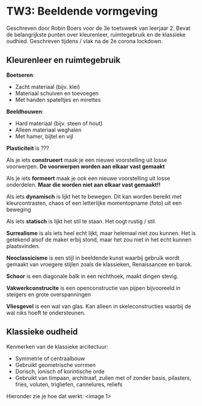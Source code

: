 # TW3: Beeldende vormgeving

Geschreven door Robin Boers voor de 3e toetsweek van leerjaar 2. Bevat de belangrijkste punten over kleurenleer, ruimtegebruik en de klassieke oudhied. Geschreven tijdens / vlak na de 2e corona lockdown.

## Kleurenleer en ruimtegebruik

**Boetseren**:

- Zacht materiaal (bijv. klei)
- Materiaal schuiven en toevoegen
- Met handen spateltjes en mirettes

**Beeldhouwen**:

- Hard materiaal (bijv. steen of hout)
- Alleen materiaal weghalen
- Met hamer, bijtel en vijl

**Plasticiteit** is ???

Als je iets **construeert** maak je een nieuwe voorstelling uit losse voorwerpen. **De voorwerpen worden aan elkaar vast gemaakt**

Als je iets **formeert** maak je ook een nieuwe voorstelling uit losse onderdelen. **Maar die worden niet aan elkaar vast gemaakt!!**

Als iets **dynamisch** is lijkt het te bewegen. Dit kan worden bereikt met kleurcontrasten, chaos of een letterlijke momentopname (foto) uit een beweging

Als iets **statisch** is lijkt het stil te staan. Het oogt rustig / stil.

**Surrealisme** is als iets heel echt lijkt, maar helemaal niet zou kunnen. Het is getekend alsof de maker erbij stond, maar het zou niet in het echt kunnen plaatsvinden.

**Neoclassicisme** is een stijl in beeldende kunst waarbij gebruik wordt gemaakt van vroegere stijlen zoals de klassieken, Renaissancee en barok.

**Schoor** is een diagonale balk in een rechthoek, maakt dingen stevig.

**Vakwerkconstrucite** is een openconstructie van pijpen bijvooreeld in steigers en grote overspanningen

**Vliesgevel** is een wal van glas. Kan alleen in skeleconstructies waarbij de wal niks hoeft te ondersteunen.

## Klassieke oudheid

Kenmerken van de klassieke arcitectuur:

- Symmetrie of centraalbouw
- Gebruikt geometrische vorrmen
- Dorisch, ionisch of korintische orde
- Gebruikt van timpaan, architraaf, zuilen met of zonder basis, pilasters, fries, voluten, trigliefen, cannelures, reliefs

Hieronder zie je hoe dat werkt:
<image 1>
